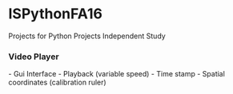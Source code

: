 # ISPythonFA16
Projects for Python Projects Independent Study

<h3>Video Player</h3>
-	Gui Interface
-	Playback (variable speed)
-	Time stamp
-	Spatial coordinates (calibration ruler)
